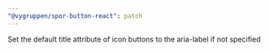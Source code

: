 ```yaml
---
"@vygruppen/spor-button-react": patch
---
```


Set the default title attribute of icon buttons to the aria-label if not specified

